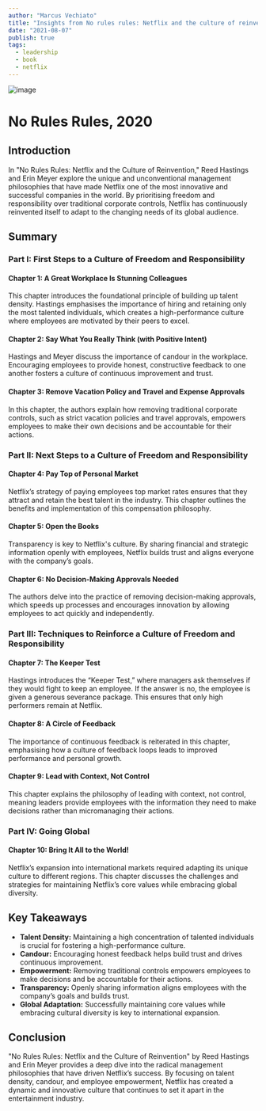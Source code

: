 ```yaml
---
author: "Marcus Vechiato"
title: "Insights from No rules rules: Netflix and the culture of reinvention by Reed Hastings & Erin Meyer"
date: "2021-08-07"
publish: true
tags: 
  - leadership
  - book
  - netflix
--- 
```


![image](/obsidian/no_rules_rules.jpg)

# No Rules Rules, 2020

## Introduction

In "No Rules Rules: Netflix and the Culture of Reinvention," Reed Hastings and Erin Meyer explore the unique and unconventional management philosophies that have made Netflix one of the most innovative and successful companies in the world. By prioritising freedom and responsibility over traditional corporate controls, Netflix has continuously reinvented itself to adapt to the changing needs of its global audience.

## Summary

### Part I: First Steps to a Culture of Freedom and Responsibility

#### Chapter 1: A Great Workplace Is Stunning Colleagues

This chapter introduces the foundational principle of building up talent density. Hastings emphasises the importance of hiring and retaining only the most talented individuals, which creates a high-performance culture where employees are motivated by their peers to excel.

#### Chapter 2: Say What You Really Think (with Positive Intent)

Hastings and Meyer discuss the importance of candour in the workplace. Encouraging employees to provide honest, constructive feedback to one another fosters a culture of continuous improvement and trust.

#### Chapter 3: Remove Vacation Policy and Travel and Expense Approvals

In this chapter, the authors explain how removing traditional corporate controls, such as strict vacation policies and travel approvals, empowers employees to make their own decisions and be accountable for their actions.

### Part II: Next Steps to a Culture of Freedom and Responsibility

#### Chapter 4: Pay Top of Personal Market

Netflix’s strategy of paying employees top market rates ensures that they attract and retain the best talent in the industry. This chapter outlines the benefits and implementation of this compensation philosophy.

#### Chapter 5: Open the Books

Transparency is key to Netflix's culture. By sharing financial and strategic information openly with employees, Netflix builds trust and aligns everyone with the company’s goals.

#### Chapter 6: No Decision-Making Approvals Needed

The authors delve into the practice of removing decision-making approvals, which speeds up processes and encourages innovation by allowing employees to act quickly and independently.

### Part III: Techniques to Reinforce a Culture of Freedom and Responsibility

#### Chapter 7: The Keeper Test

Hastings introduces the “Keeper Test,” where managers ask themselves if they would fight to keep an employee. If the answer is no, the employee is given a generous severance package. This ensures that only high performers remain at Netflix.

#### Chapter 8: A Circle of Feedback

The importance of continuous feedback is reiterated in this chapter, emphasising how a culture of feedback loops leads to improved performance and personal growth.

#### Chapter 9: Lead with Context, Not Control

This chapter explains the philosophy of leading with context, not control, meaning leaders provide employees with the information they need to make decisions rather than micromanaging their actions.

### Part IV: Going Global

#### Chapter 10: Bring It All to the World!

Netflix’s expansion into international markets required adapting its unique culture to different regions. This chapter discusses the challenges and strategies for maintaining Netflix’s core values while embracing global diversity.

## Key Takeaways

- **Talent Density:** Maintaining a high concentration of talented individuals is crucial for fostering a high-performance culture.
- **Candour:** Encouraging honest feedback helps build trust and drives continuous improvement.
- **Empowerment:** Removing traditional controls empowers employees to make decisions and be accountable for their actions.
- **Transparency:** Openly sharing information aligns employees with the company’s goals and builds trust.
- **Global Adaptation:** Successfully maintaining core values while embracing cultural diversity is key to international expansion.

## Conclusion

"No Rules Rules: Netflix and the Culture of Reinvention" by Reed Hastings and Erin Meyer provides a deep dive into the radical management philosophies that have driven Netflix’s success. By focusing on talent density, candour, and employee empowerment, Netflix has created a dynamic and innovative culture that continues to set it apart in the entertainment industry.


